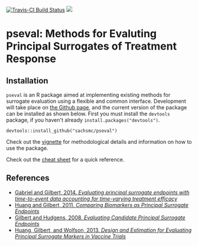 [![Travis-CI Build Status](https://travis-ci.org/sachsmc/pseval.svg?branch=master)](https://travis-ci.org/sachsmc/pseval)
[![](http://cranlogs.r-pkg.org/badges/pseval)](http://CRAN.R-project.org/package=pseval)

# pseval: Methods for Evaluting Principal Surrogates of Treatment Response

## Installation

`pseval` is an R package aimed at implementing existing methods for surrogate evaluation using a flexible and common interface. Development will take place  on [the Github page](https://github.com/sachsmc/pseval), and the current version of the package can be installed as shown below. First you must install the `devtools` package, if you haven't already `install.packages("devtools")`. 

```{r eval = FALSE}
devtools::install_github("sachsmc/pseval")
```

Check out the [vignette](https://sachsmc.github.io/pseval) for methodological details and information on how to use the package.

Check out the [cheat sheet](https://sachsmc.github.io/pseval-course/pseval-cheatsheet.pdf) for a quick reference. 

## References


- [Gabriel and Gilbert, 2014. _Evaluating principal surrogate endpoints with time-to-event data accounting for time-varying treatment efficacy_](http://biostatistics.oxfordjournals.org/content/15/2/251)
- [Huang and Gilbert, 2011. _Comparing Biomarkers as Principal Surrogate Endpoints_](http://onlinelibrary.wiley.com/doi/10.1111/j.1541-0420.2011.01603.x/full)
- [Gilbert and Hudgens, 2008. _Evaluating Candidate Principal Surrogate Endpoints_](http://onlinelibrary.wiley.com/doi/10.1111/j.1541-0420.2008.01014.x/full)
- [Huang, Gilbert, and Wolfson, 2013. _Design and Estimation for Evaluating Principal Surrogate Markers in Vaccine Trials_](http://onlinelibrary.wiley.com/doi/10.1111/biom.12014/full)
